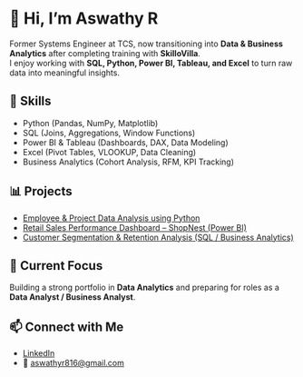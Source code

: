 # 👋 Hi, I’m Aswathy R  

Former Systems Engineer at TCS, now transitioning into **Data & Business Analytics** after completing training with **SkilloVilla**.  
I enjoy working with **SQL, Python, Power BI, Tableau, and Excel** to turn raw data into meaningful insights.  

## 🔧 Skills  
- Python (Pandas, NumPy, Matplotlib)  
- SQL (Joins, Aggregations, Window Functions)  
- Power BI & Tableau (Dashboards, DAX, Data Modeling)  
- Excel (Pivot Tables, VLOOKUP, Data Cleaning)  
- Business Analytics (Cohort Analysis, RFM, KPI Tracking)  

## 📊 Projects  
- [Employee & Project Data Analysis using Python](#)  
- [Retail Sales Performance Dashboard – ShopNest (Power BI)](#)  
- [Customer Segmentation & Retention Analysis (SQL / Business Analytics)](#)  

## 🌱 Current Focus  
Building a strong portfolio in **Data Analytics** and preparing for roles as a **Data Analyst / Business Analyst**.  

## 📫 Connect with Me  
- [LinkedIn](linkedin.com/in/aswathyr05)  
- 📧 aswathyr816@gmail.com 
